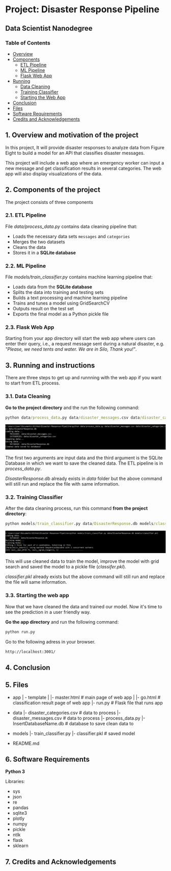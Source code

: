 # Project: Disaster Response Pipeline
## Data Scientist Nanodegree

### Table of Contents

- [Overview](#overview)
- [Components](#components)
  - [ETL Pipeline](#etl)
  - [ML Pipeline](#ml)
  - [Flask Web App](#flask)
- [Running](#run)
  - [Data Cleaning](#cleaning)
  - [Training Classifier](#training)
  - [Starting the Web App](#starting)
- [Conclusion](#conclusion)
- [Files](#files)
- [Software Requirements](#sw)
- [Credits and Acknowledgements](#credits)


<a id='overview'></a>
## 1. Overview and motivation of the project

In this project, It will provide disaster responses to analyze data from Figure Eight to build a model for an API that classifies disaster messages.

This project will include a web app where an emergency worker can input a new message and get classification results in several categories. The web app will also display visualizations of the data.


<a id='components'></a>
## 2. Components of the project

The project consists of three components

<a id='etl'></a>
### 2.1. ETL Pipeline

File _data/process_data.py_ contains data cleaning pipeline that:
- Loads the necessary data sets `messages` and `categories` 
- Merges the two datasets
- Cleans the data
- Stores it in a **SQLite database**


<a id='ml'></a>
### 2.2. ML Pipeline

File _models/train_classifier.py_ contains machine learning pipeline that:
- Loads data from the **SQLite database**
- Splits the data into training and testing sets
- Builds a text processing and machine learning pipeline
- Trains and tunes a model using GridSearchCV
- Outputs result on the test set
- Exports the final model as a Python pickle file

<a id='flask'></a>
### 2.3. Flask Web App

Starting from your app directory will start the web app where users can enter their query, i.e., a request message sent during a natural disaster, e.g. _"Please, we need tents and water. We are in Silo, Thank you!"_.


<a id='run'></a>
## 3. Running and instructions

There are three steps to get up and runnning with the web app if you want to start from ETL process.

<a id='cleaning'></a>
### 3.1. Data Cleaning

**Go to the project directory** and the run the following command:

```bat
python data/process_data.py data/disaster_messages.csv data/disaster_categories.csv data/DisasterResponse.db
```
<img src="img/process_data.png">

The first two arguments are input data and the third argument is the SQLite Database in which we want to save the cleaned data. The ETL pipeline is in _process_data.py_.

_DisasterResponse.db_ already exists in _data_ folder but the above command will still run and replace the file with same information. 

<a id='training'></a>
### 3.2. Training Classifier

After the data cleaning process, run this command **from the project directory**:

```bat
python models/train_classifier.py data/DisasterResponse.db models/classifier.pkl
```

<img src="img/train_model.png">

This will use cleaned data to train the model, improve the model with grid search and saved the model to a pickle file (_classifer.pkl_).

_classifier.pkl_ already exists but the above command will still run and replace the file will same information.

<a id='starting'></a>
### 3.3. Starting the web app

Now that we have cleaned the data and trained our model. Now it's time to see the prediction in a user friendly way.

**Go the app directory** and run the following command:

```bat
python run.py
```

Go to the following adress in your browser.
```bat
http://localhost:3001/
```
    
<a id='conclusion'></a>
## 4. Conclusion



<a id='files'></a>
## 5. Files

- app
| - template
| |- master.html  # main page of web app
| |- go.html  # classification result page of web app
|- run.py  # Flask file that runs app

- data
|- disaster_categories.csv  # data to process 
|- disaster_messages.csv  # data to process
|- process_data.py
|- InsertDatabaseName.db   # database to save clean data to

- models
|- train_classifier.py
|- classifier.pkl  # saved model 

- README.md


<a id='sw'></a>
## 6. Software Requirements

**Python 3**

Libraries:
- sys
- json
- re
- pandas 
- sqlite3 
- plotly
- numpy 
- pickle
- ntlk
- flask
- sklearn




<a id='credits'></a>
## 7. Credits and Acknowledgements

